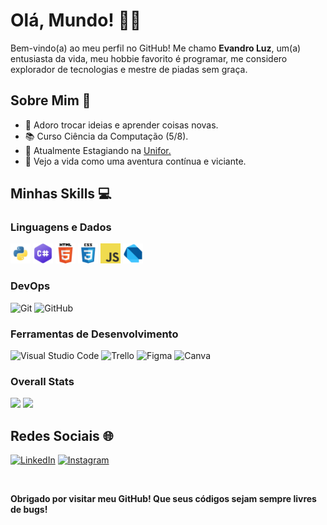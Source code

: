 
# Olá, Mundo! 👋🏼​</h1>

Bem-vindo(a) ao meu perfil no GitHub! Me chamo <b>Evandro Luz</b>, um(a) entusiasta da vida, meu hobbie favorito é programar, me considero explorador de tecnologias e mestre de piadas sem graça.

## Sobre Mim 🧐
  <ul>
    <li>💬 Adoro trocar ideias e aprender coisas novas.</li> 
    <li>📚 Curso Ciência da Computação (5/8).</li> 
    <li>💼 Atualmente Estagiando na <a href="https://www.unifor.br" target="_blank">Unifor.</a></li> 
    <li>🧬 Vejo a vida como uma aventura contínua e viciante.</li> 
  </ul>

## Minhas Skills 💻
### Linguagens e Dados
<code><img height="32" src="https://raw.githubusercontent.com/github/explore/80688e429a7d4ef2fca1e82350fe8e3517d3494d/topics/python/python.png" alt="Python"/></code>
<code><img height="32" src="https://raw.githubusercontent.com/github/explore/80688e429a7d4ef2fca1e82350fe8e3517d3494d/topics/csharp/csharp.png" alt="C Sharp"/></code>
<code><img height="32" src="https://raw.githubusercontent.com/github/explore/80688e429a7d4ef2fca1e82350fe8e3517d3494d/topics/html/html.png" alt="HTML5"/></code>
<code><img height="32" src="https://raw.githubusercontent.com/github/explore/80688e429a7d4ef2fca1e82350fe8e3517d3494d/topics/css/css.png" alt="CSS"/></code>
<code><img height="32" src="https://raw.githubusercontent.com/github/explore/80688e429a7d4ef2fca1e82350fe8e3517d3494d/topics/javascript/javascript.png" alt="JavaScript"/></code>
<code><img height="32" src="https://raw.githubusercontent.com/github/explore/80688e429a7d4ef2fca1e82350fe8e3517d3494d/topics/dart/dart.png" alt="Dart"/></code>

### DevOps
![Git](https://img.shields.io/badge/-Git-333333?style=flat&logo=git)
![GitHub](https://img.shields.io/badge/-GitHub-333333?style=flat&logo=github)

### Ferramentas de Desenvolvimento
![Visual Studio Code](https://img.shields.io/badge/-Visual%20Studio%20Code-333333?style=flat&logo=visual-studio-code&logoColor=cyan)
![Trello](https://img.shields.io/badge/-Trello-333333?style=flat&logo=trello&logoColor=cyan)
![Figma](https://img.shields.io/badge/-Figma-333333?style=flat&logo=figma&logoColor=cyan)
![Canva](https://img.shields.io/badge/-Canva-333333?style=flat&logo=canva&logoColor=cyan)
  
<div display="in-line" align="left">
<h3>Overall Stats</h3>
<img height="180em" src="https://github-readme-stats.vercel.app/api?username=d3vluz&show_icons=true&theme=rose_pine&include_all_commits=true&count_private=true"/>
<img height="180em" src="https://github-readme-stats.vercel.app/api/top-langs/?username=d3vluz&layout=compact&langs_count=7&theme=rose_pine" />
</div>

## Redes Sociais 🌐​
<a href="https://www.linkedin.com/in/evandro-luz-579864300/" target="_blank">![LinkedIn](https://img.shields.io/badge/LinkedIn-0077B5?style=for-the-badge&logo=linkedin&logoColor=white)</a>
<a href="https://www.instagram.com/evandroluzjr/" target="_blank">![Instagram](https://img.shields.io/badge/Instagram-0077B5?style=for-the-badge&logo=instagram&logoColor=white)</a>

<br><p><b>Obrigado por visitar meu GitHub! Que seus códigos sejam sempre livres de bugs!</b></p>


